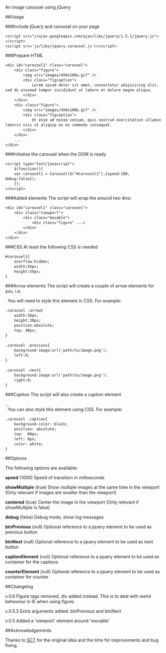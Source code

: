 An image carousel using jQuery

##Usage

###Include jQuery and carousel on your page

	<script src="//ajax.googleapis.com/ajax/libs/jquery/1.5.1/jquery.js"></script>
	<script src='js/libs/jquery.carousel.js'></script>

###Prepare HTML
	
	<div id="carousel1" class="carousel">
		<div class="figure">
			<img src="images/450x100a.gif" />
			<div class="figcaption">
				Lorem ipsum dolor sit amet, consectetur adipisicing elit, sed do eiusmod tempor incididunt ut labore et dolore magna aliqua.
			</div>
		</div>
		<div class="figure">
			<img src="images/450x100b.gif" />
			<div class="figcaption">
				Ut enim ad minim veniam, quis nostrud exercitation ullamco laboris nisi ut aliquip ex ea commodo consequat. 
			</div>
		</div>
		...
	</div>  
	
###Initialise the carousel when the DOM is ready

	<script type="text/javascript">
		$(function(){
	  	var carousel1 = Carousel($("#carousel1"),{speed:100, debug:false});
		});
	</script>

###Added elements
The script will wrap the <figures> around two divs:

	<div id="carousel1" class="carousel">
		<div class="viewport">
			<div class="movable">
				<div class="figure" ...>
			</div>
		</div>
	</div>
	
###CSS
At least the following CSS is needed

	#carousel1{
		overflow:hidden;
		width:XXpx;
		height:XXpx;
	}

###Arrow elements
The script will create a couple of arrow elements for you. i.e. <div class="arrow next"></div>. You will need to style this element in CSS. For example:

	.carousel .arrow{
		width:30px;
		height:30px;		
		position:absolute;
		top: 40px;
	}
	
	.carousel .previous{
		background-image:url('path/to/image.png');
		left:0;
	}
	
	.carousel .next{
		background-image:url('path/to/image.png');
		right:0;
	}
	
###Caption
The script will also create a caption element <div class="caption">...</div>. You can also style this element using CSS. For example:

	.carousel .caption{
		background-color: black;	
		position: absolute;
		top:  80px;
		left: 0px;
		color: white;
	}

##Options

The following options are available:

**speed** (1000)
Speed of transition in milliseconds

**showMultiple** (true)
Show multiple images at the same time in the viewport (Only relevant if images are smaller than the viewport)

**centered** (true)
Center the image in the viewport (Only relevant if showMultiple is false)

**debug** (false)
Debug mode, show log messages

**btnPrevious** (null)
Optional reference to a jquery element to be used as previous button

**btnNext** (null)
Optional reference to a jquery element to be used as next button

**captionElement** (null)
Optional reference to a jquery element to be used as container for the captions

**counterElement** (null)
Optional reference to a jquery element to be used as container for counter

##Changelog

v.0.6
Figure tags removed, div added instead. This is to deal with weird behaviour in IE when using figure.

v.0.5.3
Extra arguments added: btnPrevious and btnNext

v.0.5
Added a 'viewport' element around 'movable'

##Acknowledgements

Thanks to [SCT](http://www.sct.com.au/) for the original idea and the time for improvements and bug fixing.